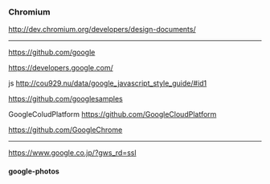 ### Chromium
http://dev.chromium.org/developers/design-documents/

---



https://github.com/google

https://developers.google.com/

js
http://cou929.nu/data/google_javascript_style_guide/#id1


https://github.com/googlesamples

GoogleColudPlatform
https://github.com/GoogleCloudPlatform

https://github.com/GoogleChrome


---

https://www.google.co.jp/?gws_rd=ssl

#### google-photos




